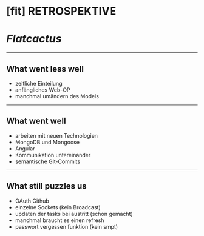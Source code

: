 # [fit] RETROSPEKTIVE
# *Flatcactus*

---

## What went less well
* zeitliche Einteilung
* anfängliches Web-OP
* manchmal umändern des Models

---

## What went well
* arbeiten mit neuen Technologien
* MongoDB und Mongoose
* Angular
* Kommunikation untereinander
* semantische Git-Commits

---
## What still puzzles us
* OAuth Github
* einzelne Sockets (kein Broadcast)
* updaten der tasks bei austritt (schon gemacht)
* manchmal braucht es einen refresh
* passwort vergessen funktion (kein smpt)

